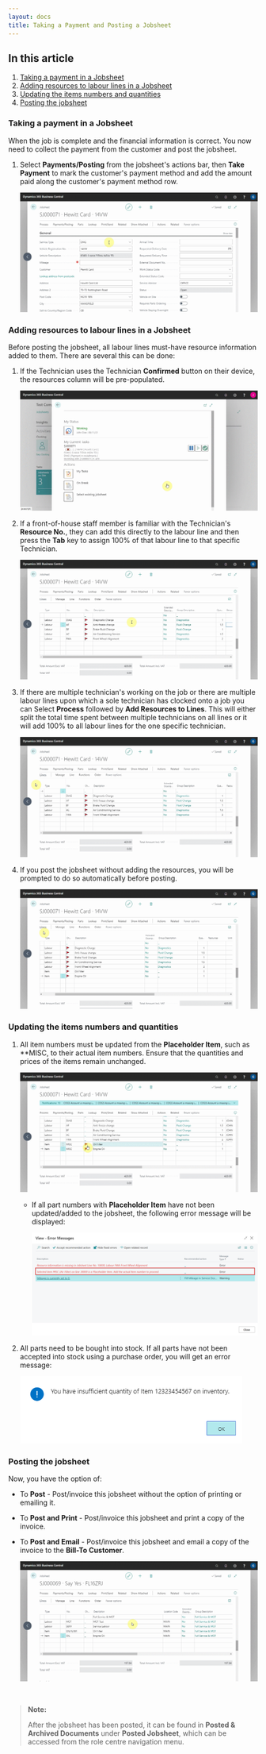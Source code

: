 ```yaml
---
layout: docs
title: Taking a Payment and Posting a Jobsheet
---
```


## In this article
1. [Taking a payment in a Jobsheet](#taking-a-payment-in-a-jobsheet)
2. [Adding resources to labour lines in a Jobsheet](#adding-resources-to-labour-lines-in-a-jobsheet)
3. [Updating the items numbers and quantities](#updating-the-items-numbers-and-quantities)
4. [Posting the jobsheet](#posting-the-jobsheet)

### Taking a payment in a Jobsheet 
When the job is complete and the financial information is correct. You now need to collect the payment from the customer and post the jobsheet.
1. Select **Payments/Posting** from the jobsheet's actions bar, then **Take Payment** to mark the customer's payment method and add the amount paid along the customer's payment method row.

    ![](media/garagehive-jobsheet-taking-payment1.gif)

### Adding resources to labour lines in a Jobsheet
Before posting the jobsheet, all labour lines must-have resource information added to them. There are several this can be done:
1. If the Technician uses the Technician **Confirmed** button on their device, the resources column will be pre-populated.

    ![](media/garagehive-jobsheet-adding-resources1.gif)

2. If a front-of-house staff member is familiar with the Technician's **Resource No.**, they can add this directly to the labour line and then press the **Tab** key to assign 100% of that labour line to that specific Technician.

    ![](media/garagehive-jobsheet-adding-resources2.gif)  

3. If there are multiple technician's working on the job or there are multiple labour lines upon which a sole technician has clocked onto a job you can Select **Process** followed by **Add Resources to Lines**. This will either split the total time spent between multiple technicians on all lines or it will add 100% to all labour lines for the one specific technician. 

    ![](media/garagehive-jobsheet-adding-resources3.gif)

4. If you post the jobsheet without adding the resources, you will be prompted to do so automatically before posting.

    ![](media/garagehive-jobsheet-adding-resources4.gif)

### Updating the items numbers and quantities
1. All item numbers must be updated from the **Placeholder Item**, such as **MISC, to their actual item numbers. Ensure that the quantities and prices of the items remain unchanged.

    ![](media/garagehive-jobsheet-placeholder-item1.gif)

    - If all part numbers with **Placeholder Item** have not been updated/added to the jobsheet, the following error message will be displayed:

        ![](media/garagehive-jobsheet-placeholder-item2.png)

2. All parts need to be bought into stock. If all parts have not been accepted into stock using a purchase order, you will get an error message: 

    ![](media/garagehive-jobsheet-taking-payment3.png)


### Posting the jobsheet
Now, you have the option of:  
* To **Post** - Post/invoice this jobsheet without the option of printing or emailing it.
* To **Post and Print** - Post/invoice this jobsheet and print a copy of the invoice.
* To **Post and Email** - Post/invoice this jobsheet and email a copy of the invoice to the **Bill-To Customer**.

    ![](media/garagehive-jobsheet-posting1.gif)

<br>

> **Note:**
>
> After the jobsheet has been posted, it can be found in **Posted & Archived Documents** under **Posted Jobsheet**, which can be accessed from the role centre navigation menu.